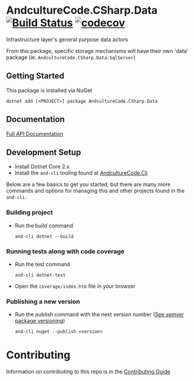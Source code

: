 # AndcultureCode.CSharp.Data [![Build Status](https://travis-ci.org/AndcultureCode/AndcultureCode.CSharp.Data.svg?branch=master)](https://travis-ci.org/AndcultureCode/AndcultureCode.CSharp.Data) [![codecov](https://codecov.io/gh/AndcultureCode/AndcultureCode.CSharp.Data/branch/master/graph/badge.svg)](https://codecov.io/gh/AndcultureCode/AndcultureCode.CSharp.Data)
Infrastructure layer's general purpose data actors

From this package, specific storage mechanisms will have their own 'data' package (ie. `AndcultureCode.CSharp.Data.SqlServer`)

## Getting Started
This package is installed via NuGet
```
dotnet add [<PROJECT>] package AndcultureCode.CSharp.Data
```

## Documentation

[Full API Documentation](src/AndcultureCode.CSharp.Data/AndcultureCode.CSharp.Data.md)


## Development Setup

* Install Dotnet Core 2.x
* Install the `and-cli` tooling found at [AndcultureCode.Cli](https://github.com/AndcultureCode/AndcultureCode.Cli)

Below are a few basics to get you started, but there are many more commands and options for managing this and other projects found in the `and-cli`.

### Building project
* Run the build command
    ```
    and-cli dotnet --build
    ```

### Running tests along with code coverage
* Run the test command
    ```
    and-cli dotnet-test
    ```
* Open the `coverage/index.htm` file in your browser

### Publishing a new version
* Run the publish command with the next version number ([See semver package versioning](https://docs.microsoft.com/en-us/nuget/concepts/package-versioning))
    ```
    and-cli nuget --publish <version>
    ```


Contributing
======

Information on contributing to this repo is in the [Contributing Guide](CONTRIBUTING.md)
